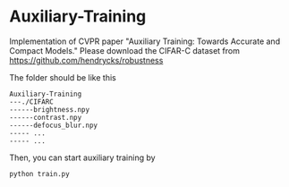 # Auxiliary-Training

Implementation of CVPR paper "Auxiliary Training: Towards Accurate and Compact Models."
Please download the CIFAR-C dataset from https://github.com/hendrycks/robustness

The folder should be like this

```
Auxiliary-Training
---./CIFARC
------brightness.npy
------contrast.npy
------defocus_blur.npy
----- ...
----- ...
```

Then, you can start auxiliary training by

```
python train.py
```
